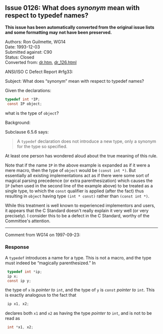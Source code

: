 ## Issue 0126: What does *synonym* mean with respect to typedef names?

**This issue has been automatically converted from the original issue lists and some formatting may not have been preserved.**

Authors: Ron Guilmette, WG14  
Date: 1993-12-03  
Submitted against: C90  
Status: Closed  
Converted from: [dr.htm](https://www.open-std.org/jtc1/sc22/wg14/www/docs/dr.htm), [dr_126.html](https://www.open-std.org/jtc1/sc22/wg14/www/docs/dr_126.html)

ANSI/ISO C Defect Report #rfg33:

Subject: What does “synonym” mean with respect to typedef names?

Given the declarations:

```c
typedef int *IP;
 const IP object;
```

what is the type of `object`?

Background:

Subclause 6.5.6 says:

> A `typedef` declaration does not introduce a new type, only a synonym for the
> type so specified.

At least one person has wondered aloud about the true meaning of this rule.

Note that if the name `IP` in the above example is expanded as if it were a mere
macro, then the type of `object` would be `(const int *)`. But essentially all
existing implementations act as if there were some sort of magical parsing
precedence (or extra parenthesization) which causes the `IP` (when used in the
second line of the example above) to be treated as a single type, to which the
`const` qualifier is applied (after the fact) thus resulting in `object` having
type `(int * const)` rather than `(const int *)`.

While this treatment is well known to experienced implementors and users, it
appears that the C Standard doesn't really explain it very well (or very
precisely). I consider this to be a defect in the C Standard, worthy of the
Committee's attention.

---

Comment from WG14 on 1997-09-23:

### Response

A `typedef` introduces a name for a type. This is not a macro, and the type must
indeed be “magically parenthesized.” In

```c
 typedef int *ip;
 ip x;
 const ip y;
```

the type of `x` is *pointer to* `int`, and the type of `y` is `const` *pointer
to* `int`. This is exactly analogous to the fact that

```c
 ip x1, x2;
```

declares both `x1` and `x2` as having the type *pointer to* `int`, and is not to
be read as

```c
 int *x1, x2;
```
